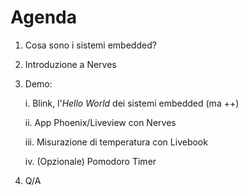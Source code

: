 # Agenda

1.  Cosa sono i sistemi embedded?

1. Introduzione a Nerves

1. Demo: 
    
    i. Blink, l'_Hello World_ dei sistemi embedded (ma ++)

    ii. App Phoenix/Liveview con Nerves

    iii. Misurazione di temperatura con Livebook
    
    iv. (Opzionale) Pomodoro Timer 

1. Q/A
